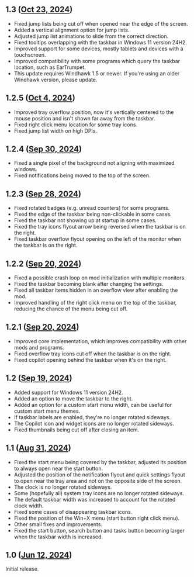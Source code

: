 ## 1.3 ([Oct 23, 2024](https://github.com/ramensoftware/windhawk-mods/blob/b43bd5d00887601ed297b2366631494080f0dd3e/mods/taskbar-vertical.wh.cpp))

* Fixed jump lists being cut off when opened near the edge of the screen.
* Added a vertical alignment option for jump lists.
* Adjusted jump list animations to slide from the correct direction.
* Fixed tooltips overlapping with the taskbar in Windows 11 version 24H2.
* Improved support for some devices, mostly tablets and devices with a touchscreen.
* Improved compatibility with some programs which query the taskbar location, such as EarTrumpet.
* This update requires Windhawk 1.5 or newer. If you're using an older Windhawk version, please update.

## 1.2.5 ([Oct 4, 2024](https://github.com/ramensoftware/windhawk-mods/blob/31cb0bda3c0d239f220fad072bd4a2be53c6ff05/mods/taskbar-vertical.wh.cpp))

* Improved tray overflow position, now it's vertically centered to the mouse position and isn't shown far away from the taskbar.
* Fixed right click menu location for some tray icons.
* Fixed jump list width on high DPIs.

## 1.2.4 ([Sep 30, 2024](https://github.com/ramensoftware/windhawk-mods/blob/056d7c496f105eecebcf9527d06841b5a923e384/mods/taskbar-vertical.wh.cpp))

* Fixed a single pixel of the background not aligning with maximized windows.
* Fixed notifications being moved to the top of the screen.

## 1.2.3 ([Sep 28, 2024](https://github.com/ramensoftware/windhawk-mods/blob/3065efada7b6b5dd413a165287b76560ff0c0210/mods/taskbar-vertical.wh.cpp))

* Fixed rotated badges (e.g. unread counters) for some programs.
* Fixed the edge of the taskbar being non-clickable in some cases.
* Fixed the taskbar not showing up at startup in some cases.
* Fixed the tray icons flyout arrow being reversed when the taskbar is on the right.
* Fixed taskbar overflow flyout opening on the left of the monitor when the taskbar is on the right.

## 1.2.2 ([Sep 20, 2024](https://github.com/ramensoftware/windhawk-mods/blob/a90c4ab676b14803b36ae376b63928dc6b483b51/mods/taskbar-vertical.wh.cpp))

* Fixed a possible crash loop on mod initialization with multiple monitors.
* Fixed the taskbar becoming blank after changing the settings.
* Fixed all taskbar items hidden in an overflow view after enabling the mod.
* Improved handling of the right click menu on the top of the taskbar, reducing the chance of the menu being cut off.

## 1.2.1 ([Sep 20, 2024](https://github.com/ramensoftware/windhawk-mods/blob/824532afd6f3568f26b5676f950ef0557602df99/mods/taskbar-vertical.wh.cpp))

* Improved core implementation, which improves compatibility with other mods and programs.
* Fixed overflow tray icons cut off when the taskbar is on the right.
* Fixed copilot opening behind the taskbar when it's on the right.

## 1.2 ([Sep 19, 2024](https://github.com/ramensoftware/windhawk-mods/blob/0b018deaa9febe57c9ed85c1ad65aac49966d743/mods/taskbar-vertical.wh.cpp))

* Added support for Windows 11 version 24H2.
* Added an option to move the taskbar to the right.
* Added an option for a custom start menu width, can be useful for custom start menu themes.
* If taskbar labels are enabled, they're no longer rotated sideways.
* The Copilot icon and widget icons are no longer rotated sideways.
* Fixed thumbnails being cut off after closing an item.

## 1.1 ([Aug 31, 2024](https://github.com/ramensoftware/windhawk-mods/blob/387771ec375561f49fffc1429b8b185f54feb5e4/mods/taskbar-vertical.wh.cpp))

* Fixed the start menu being covered by the taskbar, adjusted its position to
  always open near the start button.
* Adjusted the position of the notification flyout and quick settings flyout to
  open near the tray area and not on the opposite side of the screen.
* The clock is no longer rotated sideways.
* Some (hopefully all) system tray icons are no longer rotated sideways.
* The default taskbar width was increased to account for the rotated clock
  width.
* Fixed some cases of disappearing taskbar icons.
* Fixed the position of the Win+X menu (start button right click menu).
* Other small fixes and improvements.
* Fixed the start button, search button and tasks button becoming larger when
  the taskbar width is increased.

## 1.0 ([Jun 12, 2024](https://github.com/ramensoftware/windhawk-mods/blob/3fe4bb2e2b2b6ea124b622c91bfee9350b7ab2c7/mods/taskbar-vertical.wh.cpp))

Initial release.
